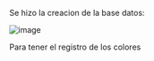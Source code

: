 Se hizo la creacion de la base datos:

![image](https://github.com/SaraVargasB/Programacion-Multimedial-INF324/assets/167654454/23d5a371-40bb-4110-9bc0-5584e3169cce)

Para tener el registro de los colores
